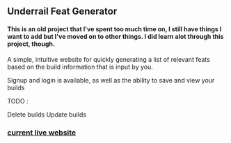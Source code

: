 

## Underrail Feat Generator

#### This is an old project that I've spent too much time on, I still have things I want to add but I've moved on to other things. I did learn alot through this project, though.

A simple, intuitive website for quickly generating a list of relevant feats based on the build information that is input by you.

Signup and login is available, as well as the ability to save and view your builds 

TODO :

Delete builds
Update builds


### [current live website](https://featgenerator.cameron-ord.online/) 
